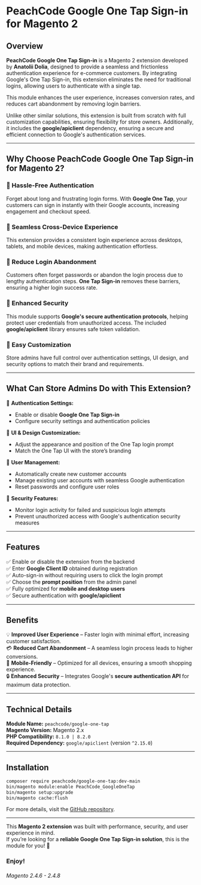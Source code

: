 # PeachCode Google One Tap Sign-in for Magento 2

## Overview
**PeachCode Google One Tap Sign-in** is a Magento 2 extension developed by **Anatolii Dolia**, designed to provide a seamless and frictionless authentication experience for e-commerce customers. By integrating Google's One Tap Sign-in, this extension eliminates the need for traditional logins, allowing users to authenticate with a single tap.

This module enhances the user experience, increases conversion rates, and reduces cart abandonment by removing login barriers.

Unlike other similar solutions, this extension is built from scratch with full customization capabilities, ensuring flexibility for store owners. Additionally, it includes the **google/apiclient** dependency, ensuring a secure and efficient connection to Google's authentication services.

---

## Why Choose PeachCode Google One Tap Sign-in for Magento 2?
### 🔹 Hassle-Free Authentication
Forget about long and frustrating login forms. With **Google One Tap**, your customers can sign in instantly with their Google accounts, increasing engagement and checkout speed.

### 🔹 Seamless Cross-Device Experience
This extension provides a consistent login experience across desktops, tablets, and mobile devices, making authentication effortless.

### 🔹 Reduce Login Abandonment
Customers often forget passwords or abandon the login process due to lengthy authentication steps. **One Tap Sign-in** removes these barriers, ensuring a higher login success rate.

### 🔹 Enhanced Security
This module supports **Google's secure authentication protocols**, helping protect user credentials from unauthorized access. The included **google/apiclient** library ensures safe token validation.

### 🔹 Easy Customization
Store admins have full control over authentication settings, UI design, and security options to match their brand and requirements.

---

## What Can Store Admins Do with This Extension?
🔧 **Authentication Settings:**
- Enable or disable **Google One Tap Sign-in**
- Configure security settings and authentication policies

🎨 **UI & Design Customization:**
- Adjust the appearance and position of the One Tap login prompt
- Match the One Tap UI with the store’s branding

👥 **User Management:**
- Automatically create new customer accounts
- Manage existing user accounts with seamless Google authentication
- Reset passwords and configure user roles

🔐 **Security Features:**
- Monitor login activity for failed and suspicious login attempts
- Prevent unauthorized access with Google's authentication security measures

---

## Features
✅ Enable or disable the extension from the backend<br>
✅ Enter **Google Client ID** obtained during registration<br>
✅ Auto-sign-in without requiring users to click the login prompt<br>
✅ Choose the **prompt position** from the admin panel<br>
✅ Fully optimized for **mobile and desktop users**<br>
✅ Secure authentication with **google/apiclient**<br>

---

## Benefits
💡 **Improved User Experience** – Faster login with minimal effort, increasing customer satisfaction.<br>
💳 **Reduced Cart Abandonment** – A seamless login process leads to higher conversions.<br>
📱 **Mobile-Friendly** – Optimized for all devices, ensuring a smooth shopping experience.<br>
🔒 **Enhanced Security** – Integrates Google's **secure authentication API** for maximum data protection.<br>

---

## Technical Details
**Module Name:** `peachcode/google-one-tap`  
**Magento Version:** Magento 2.x  
**PHP Compatibility:** `8.1.0 | 8.2.0`  
**Required Dependency:** `google/apiclient` (version `^2.15.0`)

---

## Installation
```sh
composer require peachcode/google-one-tap:dev-main
bin/magento module:enable PeachCode_GoogleOneTap
bin/magento setup:upgrade
bin/magento cache:flush
```

For more details, visit the [GitHub repository](https://github.com/anatoliidolia/One-Tap-Sign-in/).

---

This **Magento 2 extension** was built with performance, security, and user experience in mind.<br> 
If you’re looking for a **reliable Google One Tap Sign-in solution**, this is the module for you! 🚀

<h3>Enjoy!</h3>
<h6>Magento 2.4.6 - 2.4.8</h6>
